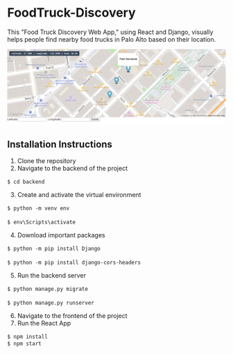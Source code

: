 ﻿# FoodTruck-Discovery
 
This "Food Truck Discovery Web App," using React and Django, visually helps people find nearby food trucks in Palo Alto based on their location.

![Food Truck Discovery App Demo](app_demo.png)

## Installation Instructions

1. Clone the repository
2. Navigate to the backend of the project
```
$ cd backend
```
3. Create and activate the virtual environment
```
$ python -m venv env

$ env\Scripts\activate
```
4. Download important packages
```
$ python -m pip install Django

$ python -m pip install django-cors-headers
```
5. Run the backend server
```
$ python manage.py migrate

$ python manage.py runserver
```
6. Navigate to the frontend of the project
7. Run the React App
```
$ npm install
$ npm start
```
